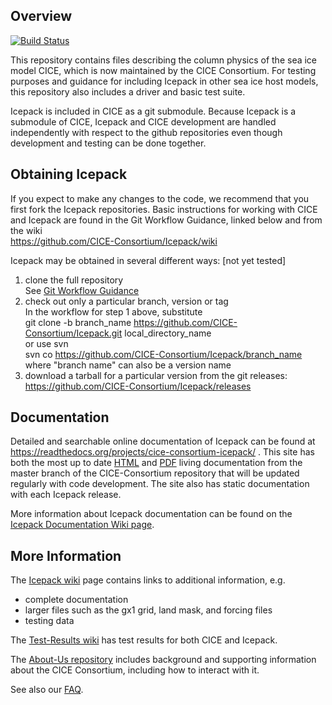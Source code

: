 ## Overview
[![Build Status](https://travis-ci.org/CICE-Consortium/Icepack.svg?branch=master)](https://travis-ci.org/CICE-Consortium/Icepack)

This repository contains files describing the column physics of the sea ice model CICE, which is now maintained by the CICE Consortium.  For testing purposes and guidance for including Icepack in other sea ice host models, this repository also includes a driver and basic test suite.

Icepack is included in CICE as a git submodule.  Because Icepack is a submodule of CICE, Icepack and CICE development are handled independently with respect to the github repositories even though development and testing can be done together. 

## Obtaining Icepack

If you expect to make any changes to the code, we recommend that you first fork the Icepack repositories.  Basic instructions for working with CICE and Icepack are found in the Git Workflow Guidance, linked below and from the wiki      
https://github.com/CICE-Consortium/Icepack/wiki

Icepack may be obtained in several different ways:  [not yet tested]    
1.  clone the full repository    
See [Git Workflow Guidance](https://github.com/CICE-Consortium/About-Us/wiki/Git-Workflow-Guidance)    
2.  check out only a particular branch, version or tag    
In the workflow for step 1 above, substitute    
    git clone -b branch_name https://github.com/CICE-Consortium/Icepack.git local_directory_name   
or use svn    
   svn co https://github.com/CICE-Consortium/Icepack/branch_name    
where "branch name" can also be a version name    
3.  download a tarball for a particular version from the git releases: https://github.com/CICE-Consortium/Icepack/releases

## Documentation

Detailed and searchable online documentation of Icepack can be found at https://readthedocs.org/projects/cice-consortium-icepack/ . This site has both the most up to date [HTML](http://cice-consortium-icepack.readthedocs.io/en/master/) and [PDF](https://media.readthedocs.org/pdf/cice-consortium-icepack/master/cice-consortium-icepack.pdf) living documentation from the master branch of the CICE-Consortium repository that will be updated regularly with code development. The site also has static documentation with each Icepack release.

More information about Icepack documentation can be found on the [Icepack Documentation Wiki page](https://github.com/CICE-Consortium/Icepack/wiki/Icepack-Documentation).

## More Information

The [Icepack wiki](https://github.com/CICE-Consortium/Icepack/wiki) page contains links to additional information, e.g.    
- complete documentation 
- larger files such as the gx1 grid, land mask, and forcing files
- testing data

The [Test-Results wiki](https://github.com/CICE-Consortium/Test-Results/wiki) has test results for both CICE and Icepack.

The [About-Us repository](https://github.com/CICE-Consortium/About-Us) includes background and supporting information about the CICE Consortium, including how to interact with it.   

See also our [FAQ](https://github.com/CICE-Consortium/About-Us/wiki/FAQ).   
